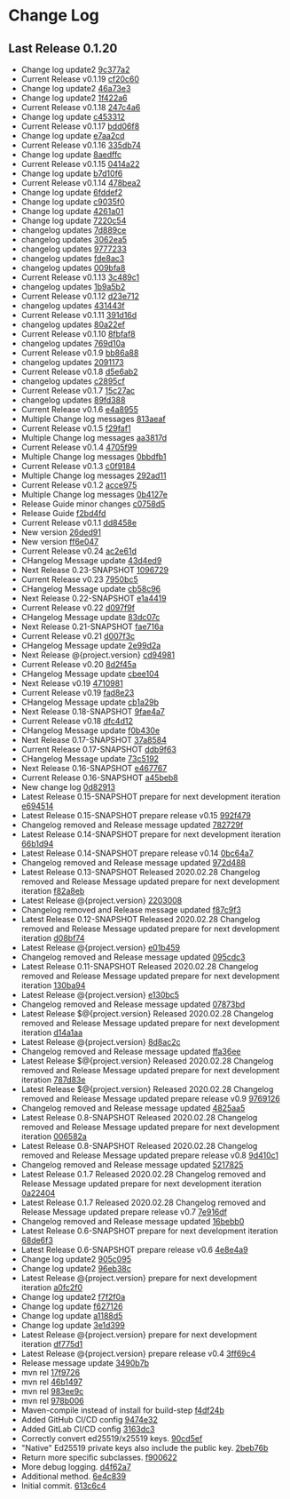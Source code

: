 # Change Log

## Last Release 0.1.20
* Change log update2 [9c377a2](9c377a27db9b4d0ed3709fd21daeb5a2ff1d58b8)
* Current Release v0.1.19 [cf20c60](cf20c60e57dfb8d3d3928c6d129737c9fe0e3d64)
* Change log update2 [46a73e3](46a73e358d2830a19b9aa35b3b046d41119733a3)
* Change log update2 [1f422a6](1f422a619c37ce427e2515bc17746292d29d3eff)
* Current Release v0.1.18 [247c4a6](247c4a691b3a6fd3b82a8066ed49cbbb6d73c2ba)
* Change log update [c453312](c4533125931aa74bdad86cca7206924c1da829c6)
* Current Release v0.1.17 [bdd06f8](bdd06f8110b0f624c00280dbd52220a9a132bd35)
* Change log update [e7aa2cd](e7aa2cd0f709ed5111f9192887e51e6e78eb6dfc)
* Current Release v0.1.16 [335db74](335db7440c8a271a402bbea28347a33e158972ec)
* Change log update [8aedffc](8aedffce8de7512db5a24ced6b5f48cc44fae35c)
* Current Release v0.1.15 [0414a22](0414a229d1d498d4bb0bda47bf8f737e635151cd)
* Change log update [b7d10f6](b7d10f66e4c971475c8eb919724109972a6923d5)
* Current Release v0.1.14 [478bea2](478bea2fc034823817d3fb1c01ad1d19e8f6a656)
* Change log update [6fddef2](6fddef2bf5a86aaed2b95a758b3bca6fc4eb9a07)
* Change log update [c9035f0](c9035f03feade172b3b0de7761715fbfcbed0b9d)
* Change log update [4261a01](4261a0112cdbe200722a51024f45297ee21181e4)
* Change log update [7220c54](7220c548a137a9196541d672c21dab7603e6fe08)
* changelog updates [7d889ce](7d889ceaf60c6d9cb244eec2da31c488ccb41c75)
* changelog updates [3062ea5](3062ea584c6471949f4c6785cd41f4de93dbcc0f)
* changelog updates [9777233](97772330a91ee24ebde219bf79a648a800a71a07)
* changelog updates [fde8ac3](fde8ac3f6e0524202cd59d3875e6140ce99f80ad)
* changelog updates [009bfa8](009bfa89e367795288ca1a1bde337024785016c4)
* Current Release v0.1.13 [3c489c1](3c489c16110e0b2f1e393397ca43dd8a4ac42e17)
* changelog updates [1b9a5b2](1b9a5b25998a8180a6b62ec42ae0040b2e53e3f1)
* Current Release v0.1.12 [d23e712](d23e712e0e2023bb5e0ad56797669b6ac7b531bf)
* changelog updates [431443f](431443f0d28536ee807b4df987e8ecca977a6d91)
* Current Release v0.1.11 [391d16d](391d16d83aa751eedc04159f6ae38279be734ad8)
* changelog updates [80a22ef](80a22ef78aeb4e4ee907c876883ceca5981dcbb8)
* Current Release v0.1.10 [8fbfaf8](8fbfaf87f2e34f652d70fb0cb048fa3ef73c3ab8)
* changelog updates [769d10a](769d10a40ccd97e134ca6050d6eec0ce0bab7a44)
* Current Release v0.1.9 [bb86a88](bb86a88734cd89118bf237b333ced3ae14cdcbad)
* changelog updates [2091173](209117310067fac152aeb0bee55297ffb936ff59)
* Current Release v0.1.8 [d5e6ab2](d5e6ab28d0cb5c39fc1cab1062d27d69be1720e4)
* changelog updates [c2895cf](c2895cf443a5505d6362751a999f2d1c70407b1e)
* Current Release v0.1.7 [15c27ac](15c27acedd825616aff468c7ce8db9059035b78e)
* changelog updates [89fd388](89fd388855479fad51042cd3d5cea7d871d4d1af)
* Current Release v0.1.6 [e4a8955](e4a89555a7418a89195d9b842ede2136a0ce8e43)
* Multiple Change log messages [813aeaf](813aeaf2a8758e332a1334389a2044426131a42f)
* Current Release v0.1.5 [f29faf1](f29faf1df67f87c39c9e49bfde682fd832004106)
* Multiple Change log messages [aa3817d](aa3817d4d1cc73681bc6701e1f78be2c7226015d)
* Current Release v0.1.4 [4705f99](4705f99c6831ac77ffb713bcb256444196b173cb)
* Multiple Change log messages [0bbdfb1](0bbdfb18e0ca6ee940e01160377dae9d183e460f)
* Current Release v0.1.3 [c0f9184](c0f91840c3549011e411dd73b8a4c050564f7444)
* Multiple Change log messages [292ad11](292ad11c458c569dc4059e654f9a546cac351f66)
* Current Release v0.1.2 [acce975](acce9756451a6b04211ee9d1f0800f8b958d5201)
* Multiple Change log messages [0b4127e](0b4127e8fabc66a99362470a22a42236d4406a4d)
* Release Guide minor changes [c0758d5](c0758d52078363edb5d181bd46f2355475ccc7b1)
* Release Guide [f2bd4fd](f2bd4fd861b8a0b56fc3d0da234ceb2ac7c621a6)
* Current Release v0.1.1 [dd8458e](dd8458eef71ef8f8d1d01021e3ba56b0873f0b42)
* New version [26ded91](26ded91b427fed55faf666b8738a95bc38bef3f9)
* New version [ff6e047](ff6e04747f3d0e3bd19c13d64907dc1057cfd7ba)
* Current Release v0.24 [ac2e61d](ac2e61dc5ab69227b81dfcb07fc21b78b10b30d6)
* CHangelog Message update [43d4ed9](43d4ed98a88a73078453871586f6f4e4525ebaad)
* Next Release 0.23-SNAPSHOT [1096729](10967292ff06d4f51c874242b77cbce3c4884f47)
* Current Release v0.23 [7950bc5](7950bc54b74f9dbb9cb1e62450d1d87b06f2a222)
* CHangelog Message update [cb58c96](cb58c96eb9cc88f02f6af8416a2d1758c382f104)
* Next Release 0.22-SNAPSHOT [e1a4419](e1a44193c68a596d76bccdf73b4860e609b59d47)
* Current Release v0.22 [d097f9f](d097f9f10214e7f4bbfb614c23a25de7f1af2cf8)
* CHangelog Message update [83dc07c](83dc07cb4fb8fd354798b7fa3890b845938b2148)
* Next Release 0.21-SNAPSHOT [fae716a](fae716aa8f779dd51442bc1173bc58d2315b9874)
* Current Release v0.21 [d007f3c](d007f3ca775d57f4c7246aba73d97ab41ffc54c2)
* CHangelog Message update [2e99d2a](2e99d2a913c39650d6398fd7083e481a25a8d68b)
* Next Release @{project.version} [cd94981](cd94981c8afb855696dab2d1a6a680e8533bad34)
* Current Release v0.20 [8d2f45a](8d2f45a18bd2dc4ca485d807f84ded2181e0daa8)
* CHangelog Message update [cbee104](cbee104f24610d8f3ff9bab4c515e47a25535af2)
* Next Release v0.19 [4710981](47109819747ee2f3c45cf632ac3f267feb0d7f09)
* Current Release v0.19 [fad8e23](fad8e233e293062c86d4d2f3ef8016362b09a4fa)
* CHangelog Message update [cb1a29b](cb1a29be271c8e601012abf5c80f1305f9c75171)
* Next Release 0.18-SNAPSHOT [9fae4a7](9fae4a70a8661dbe38ce9daba9f83188f236c1ca)
* Current Release v0.18 [dfc4d12](dfc4d12e332e813f62a074a719da540465238613)
* CHangelog Message update [f0b430e](f0b430e083271bd9a9998363147f71539ecb1aef)
* Next Release 0.17-SNAPSHOT [37a8584](37a8584fb219c339b5f5091e7953ea8db3148bbf)
* Current Release 0.17-SNAPSHOT [ddb9f63](ddb9f63b35d60b02985f70d1345bbbd84557a512)
* CHangelog Message update [73c5192](73c519201d3e199b4b1eabf00b436bef9029f407)
* Next Release 0.16-SNAPSHOT [e467767](e467767fdb71dbd7955900a12c04c2bae0b4a500)
* Current Release 0.16-SNAPSHOT [a45beb8](a45beb8e5400a2934cfdc76bed452d2cd2c55c80)
* New change log [0d82913](0d829137a1b7f16a168edb5786e8d91f1e68abb0)
* Latest Release 0.15-SNAPSHOT prepare for next development iteration [e694514](e69451449fa149f5e1bc2f77158c21a65f6a8aa5)
* Latest Release 0.15-SNAPSHOT prepare release v0.15 [992f479](992f479aeb2ff1c339665d8e32440cd57cc166d7)
* Changelog removed and Release message updated [782729f](782729fb3828490eeb8effe5876d8be37c7f9b2d)
* Latest Release 0.14-SNAPSHOT prepare for next development iteration [66b1d94](66b1d941b72381007ed717e3ae7ae3f922c3a85f)
* Latest Release 0.14-SNAPSHOT prepare release v0.14 [0bc64a7](0bc64a75265e6356cd457b581594914f64d6f0f6)
* Changelog removed and Release message updated [972d488](972d48842237caabc19d87a88669d7a2a9e292cd)
* Latest Release 0.13-SNAPSHOT Released 2020.02.28 Changelog removed and Release Message updated prepare for next development iteration [f82a8eb](f82a8ebf8352f75511be112aea2b527384c6aea5)
* Latest Release @{project.version} [2203008](2203008d76790d472fe2b11c34c11e4aac638e04)
* Changelog removed and Release message updated [f87c9f3](f87c9f302fc702f24f2c14369f678e702a80fa86)
* Latest Release 0.12-SNAPSHOT Released 2020.02.28 Changelog removed and Release Message updated prepare for next development iteration [d08bf74](d08bf749872bbc63cf60b7039268ac84ccfd13c7)
* Latest Release @{project.version} [e01b459](e01b459b40acb2b3536ae43cee9e24d52d4560e3)
* Changelog removed and Release message updated [095cdc3](095cdc3088d32fbb2b8a44f17da8f1c60be51e1c)
* Latest Release 0.11-SNAPSHOT Released 2020.02.28 Changelog removed and Release Message updated prepare for next development iteration [130ba94](130ba94cdeda921f1438462cdca2bc7c5aac9a17)
* Latest Release @{project.version} [e130bc5](e130bc57296a759fd080ac4eaf071a537307ce44)
* Changelog removed and Release message updated [07873bd](07873bd460e7d29215370cc1b6eae141343368b2)
* Latest Release $@{project.version} Released 2020.02.28 Changelog removed and Release Message updated prepare for next development iteration [d14a1aa](d14a1aacf1b6a105ef577f201bc2058fb618f994)
* Latest Release @{project.version} [8d8ac2c](8d8ac2c726d34baf7fafa3f43c262db491b63b21)
* Changelog removed and Release message updated [ffa36ee](ffa36eef56285983c760197d894db8f95dbf5f1d)
* Latest Release $@{project.version} Released 2020.02.28 Changelog removed and Release Message updated prepare for next development iteration [787d83e](787d83e23898ae9bc146bf8a9d52d2e3b253dd7e)
* Latest Release $@{project.version} Released 2020.02.28 Changelog removed and Release Message updated prepare release v0.9 [9769126](9769126ef2b47980d2f7a2b91d0e307186df86a5)
* Changelog removed and Release message updated [4825aa5](4825aa502717f31d520ba1f87f9b6b7df372f2ea)
* Latest Release 0.8-SNAPSHOT Released 2020.02.28 Changelog removed and Release Message updated prepare for next development iteration [006582a](006582a26b607124217d94f1c28cdfd547c1e38c)
* Latest Release 0.8-SNAPSHOT Released 2020.02.28 Changelog removed and Release Message updated prepare release v0.8 [9d410c1](9d410c184be3021aacc7705db908b38448fd0ac7)
* Changelog removed and Release message updated [5217825](5217825025076df53a9832b5ce0432e57e83e890)
* Latest Release 0.1.7 Released 2020.02.28 Changelog removed and Release Message updated prepare for next development iteration [0a22404](0a22404234d8f6ddf483bced98bc30a8711a09a9)
* Latest Release 0.1.7 Released 2020.02.28 Changelog removed and Release Message updated prepare release v0.7 [7e916df](7e916df43c1d04abd1641d486f3c9a0ccae4d6b3)
* Changelog removed and Release message updated [16bebb0](16bebb00c19eee6aba47c723df7f50948353ccec)
* Latest Release 0.6-SNAPSHOT prepare for next development iteration [68de6f3](68de6f3406c09b4d9ffeddd8b08e4ea9d2380deb)
* Latest Release 0.6-SNAPSHOT prepare release v0.6 [4e8e4a9](4e8e4a9da4179b67825d32fdb48947bd17d97341)
* Change log update2 [905c095](905c0951b30857df89babb59df05a3ed837e4c53)
* Change log update2 [96eb38c](96eb38cd10223657bffb816b6c4ecf3e9ea1961a)
* Latest Release @{project.version} prepare for next development iteration [a0fc2f0](a0fc2f043585f7ab3529708d66e9ce4b358d9792)
* Change log update2 [f7f2f0a](f7f2f0ab700a8fc616b4683b4a521029b4c6b95d)
* Change log update [f627126](f6271264ec5afbef8f4f88c9bad84e5b2790be47)
* Change log update [a1188d5](a1188d5c84fd86e4a56e9fcec8b896d4b14caefd)
* Change log update [3e1d399](3e1d3990a15456adb6d135bf7d00ae9f79f84456)
* Latest Release @{project.version} prepare for next development iteration [df775d1](df775d11d5efdfcb30923daf2cb69594755fb508)
* Latest Release @{project.version} prepare release v0.4 [3ff69c4](3ff69c442e105d4685b953d69faecf0e46e489f2)
* Release message update [3490b7b](3490b7b5923c093ac306ad6eaa7491bce649c5f2)
* mvn rel [17f9726](17f972641a18592128f95401fde33dd014993f89)
* mvn rel [46b1497](46b1497217ac122fd05ce8ba76b9dc1218d98eae)
* mvn rel [983ee9c](983ee9c26e9f8a76580da3fe817830583baf943d)
* mvn rel [978b006](978b0064bc8dd192d875dbee4990c2d008d2c4db)
* Maven-compile instead of install for build-step [f4df24b](f4df24b533fb7f09b72ced40f377f0bd5390f20f)
* Added GitHub CI/CD config [9474e32](9474e3299e9529121b429319675c1604389bd2c3)
* Added GitLab CI/CD config [3163dc3](3163dc362225f2b260acc3705290058e15409985)
* Correctly convert ed25519/x25519 keys. [90cd5ef](90cd5efc3c0458733838fafb04955f0d1b58b7a2)
* &quot;Native&quot; Ed25519 private keys also include the public key. [2beb76b](2beb76bc61e00edd8fffdeb63cda68ae8f284c61)
* Return more specific subclasses. [f900622](f900622abbe6325df5bdb58c799beb811b6e6688)
* More debug logging. [d4f62a7](d4f62a7aee4634e33a8a48ecee756fbb1992181d)
* Additional method. [6e4c839](6e4c839026a5a07260430188ff3dbfb4b30d22a1)
* Initial commit. [613c6c4](613c6c4153ca4db551b656402b096d7e9de467ab)

